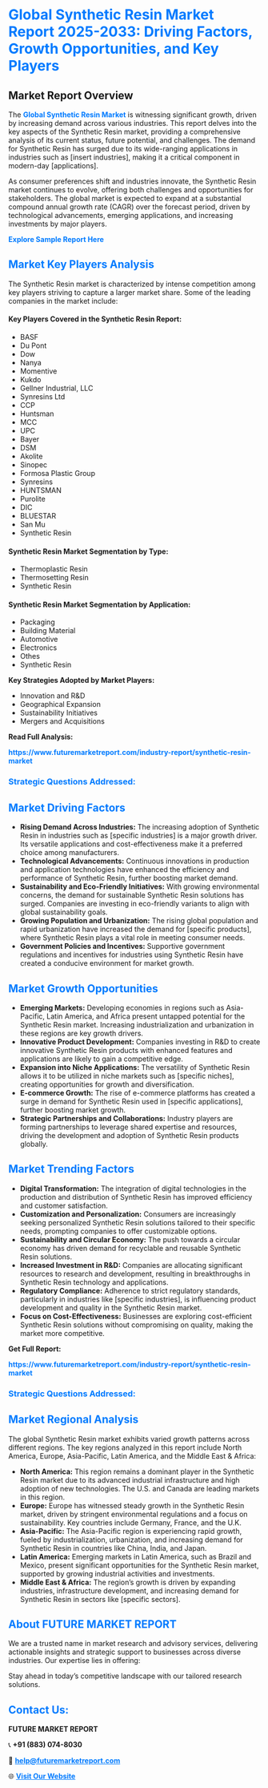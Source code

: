 <h1 style="color: #007BFF;">Global Synthetic Resin Market Report 2025-2033: Driving Factors, Growth Opportunities, and Key Players</h1>

<section id="overview">
<h2>Market Report Overview</h2>
<p>The <a href="https://www.futuremarketreport.com/industry-report/synthetic-resin-market" style="color: #007BFF; text-decoration: none;"><strong>Global Synthetic Resin Market</strong></a> is witnessing significant growth, driven by increasing demand across various industries. This report delves into the key aspects of the Synthetic Resin market, providing a comprehensive analysis of its current status, future potential, and challenges. The demand for Synthetic Resin has surged due to its wide-ranging applications in industries such as [insert industries], making it a critical component in modern-day [applications].</p>
<p>As consumer preferences shift and industries innovate, the Synthetic Resin market continues to evolve, offering both challenges and opportunities for stakeholders. The global market is expected to expand at a substantial compound annual growth rate (CAGR) over the forecast period, driven by technological advancements, emerging applications, and increasing investments by major players.</p>
</section>

<section id="overview">
<p><a href="https://www.futuremarketreport.com/request-sample/reportId=102504" style="color: #007BFF; text-decoration: none;"><strong>Explore Sample Report Here</strong></a></p>
</section>

<section id="key-players">
<h2 style="color: #007BFF;">Market Key Players Analysis</h2>
<p>The Synthetic Resin market is characterized by intense competition among key players striving to capture a larger market share. Some of the leading companies in the market include:</p>
<h4>Key Players Covered in the Synthetic Resin Report:</h4>
<ul><li>BASF</li><li>Du Pont</li><li>Dow</li><li>Nanya</li><li>Momentive</li><li>Kukdo</li><li>Gellner Industrial, LLC</li><li>Synresins Ltd</li><li>CCP</li><li>Huntsman</li><li>MCC</li><li>UPC</li><li>Bayer</li><li>DSM</li><li>Akolite</li><li>Sinopec</li><li>Formosa Plastic Group</li><li>Synresins</li><li>HUNTSMAN</li><li>Purolite</li><li>DIC</li><li>BLUESTAR</li><li>San Mu</li><li>Synthetic Resin</li></ul>
<h4>Synthetic Resin Market Segmentation by Type:</h4>
<ul><li>Thermoplastic Resin</li><li>Thermosetting Resin</li><li>Synthetic Resin</li></ul>

<h4>Synthetic Resin Market Segmentation by Application:</h4>
<ul><li>Packaging</li><li>Building Material</li><li>Automotive</li><li>Electronics</li><li>Othes</li><li>Synthetic Resin</li></ul>
<p><strong>Key Strategies Adopted by Market Players:</strong></p>
<ul>
<li>Innovation and R&D</li>
<li>Geographical Expansion</li>
<li>Sustainability Initiatives</li>
<li>Mergers and Acquisitions</li>
</ul>
</section>

<section>
<p><strong>Read Full Analysis: </strong></p><a href="https://www.futuremarketreport.com/industry-report/synthetic-resin-market" style="color: #007BFF; text-decoration: none;"><strong>https://www.futuremarketreport.com/industry-report/synthetic-resin-market</strong></a>
<h3 style="color: #007BFF;">Strategic Questions Addressed:</h3>
</section>

<section id="driving-factors">
<h2 style="color: #007BFF;">Market Driving Factors</h2>
<ul>
<li><strong>Rising Demand Across Industries:</strong> The increasing adoption of Synthetic Resin in industries such as [specific industries] is a major growth driver. Its versatile applications and cost-effectiveness make it a preferred choice among manufacturers.</li>
<li><strong>Technological Advancements:</strong> Continuous innovations in production and application technologies have enhanced the efficiency and performance of Synthetic Resin, further boosting market demand.</li>
<li><strong>Sustainability and Eco-Friendly Initiatives:</strong> With growing environmental concerns, the demand for sustainable Synthetic Resin solutions has surged. Companies are investing in eco-friendly variants to align with global sustainability goals.</li>
<li><strong>Growing Population and Urbanization:</strong> The rising global population and rapid urbanization have increased the demand for [specific products], where Synthetic Resin plays a vital role in meeting consumer needs.</li>
<li><strong>Government Policies and Incentives:</strong> Supportive government regulations and incentives for industries using Synthetic Resin have created a conducive environment for market growth.</li>
</ul>
</section>

<section id="growth-opportunities">
<h2 style="color: #007BFF;">Market Growth Opportunities</h2>
<ul>
<li><strong>Emerging Markets:</strong> Developing economies in regions such as Asia-Pacific, Latin America, and Africa present untapped potential for the Synthetic Resin market. Increasing industrialization and urbanization in these regions are key growth drivers.</li>
<li><strong>Innovative Product Development:</strong> Companies investing in R&D to create innovative Synthetic Resin products with enhanced features and applications are likely to gain a competitive edge.</li>
<li><strong>Expansion into Niche Applications:</strong> The versatility of Synthetic Resin allows it to be utilized in niche markets such as [specific niches], creating opportunities for growth and diversification.</li>
<li><strong>E-commerce Growth:</strong> The rise of e-commerce platforms has created a surge in demand for Synthetic Resin used in [specific applications], further boosting market growth.</li>
<li><strong>Strategic Partnerships and Collaborations:</strong> Industry players are forming partnerships to leverage shared expertise and resources, driving the development and adoption of Synthetic Resin products globally.</li>
</ul>
</section>

<section id="trending-factors">
<h2 style="color: #007BFF;">Market Trending Factors</h2>
<ul>
<li><strong>Digital Transformation:</strong> The integration of digital technologies in the production and distribution of Synthetic Resin has improved efficiency and customer satisfaction.</li>
<li><strong>Customization and Personalization:</strong> Consumers are increasingly seeking personalized Synthetic Resin solutions tailored to their specific needs, prompting companies to offer customizable options.</li>
<li><strong>Sustainability and Circular Economy:</strong> The push towards a circular economy has driven demand for recyclable and reusable Synthetic Resin solutions.</li>
<li><strong>Increased Investment in R&D:</strong> Companies are allocating significant resources to research and development, resulting in breakthroughs in Synthetic Resin technology and applications.</li>
<li><strong>Regulatory Compliance:</strong> Adherence to strict regulatory standards, particularly in industries like [specific industries], is influencing product development and quality in the Synthetic Resin market.</li>
<li><strong>Focus on Cost-Effectiveness:</strong> Businesses are exploring cost-efficient Synthetic Resin solutions without compromising on quality, making the market more competitive.</li>
</ul>
</section>

<section>
<p><strong>Get Full Report: </strong></p><a href="https://www.futuremarketreport.com/industry-report/synthetic-resin-market" style="color: #007BFF; text-decoration: none;"><strong>https://www.futuremarketreport.com/industry-report/synthetic-resin-market</strong></a>
<h3 style="color: #007BFF;">Strategic Questions Addressed:</h3>
</section>


<section id="regional-analysis">
<h2 style="color: #007BFF;">Market Regional Analysis</h2>
<p>The global Synthetic Resin market exhibits varied growth patterns across different regions. The key regions analyzed in this report include North America, Europe, Asia-Pacific, Latin America, and the Middle East & Africa:</p>
<ul>
<li><strong>North America:</strong> This region remains a dominant player in the Synthetic Resin market due to its advanced industrial infrastructure and high adoption of new technologies. The U.S. and Canada are leading markets in this region.</li>
<li><strong>Europe:</strong> Europe has witnessed steady growth in the Synthetic Resin market, driven by stringent environmental regulations and a focus on sustainability. Key countries include Germany, France, and the U.K.</li>
<li><strong>Asia-Pacific:</strong> The Asia-Pacific region is experiencing rapid growth, fueled by industrialization, urbanization, and increasing demand for Synthetic Resin in countries like China, India, and Japan.</li>
<li><strong>Latin America:</strong> Emerging markets in Latin America, such as Brazil and Mexico, present significant opportunities for the Synthetic Resin market, supported by growing industrial activities and investments.</li>
<li><strong>Middle East & Africa:</strong> The region’s growth is driven by expanding industries, infrastructure development, and increasing demand for Synthetic Resin in sectors like [specific sectors].</li>
</ul>
</section>

<footer>
<h2 style="color: #007BFF;">About FUTURE MARKET REPORT</h2>
<p>We are a trusted name in market research and advisory services, delivering actionable insights and strategic support to businesses across diverse industries. Our expertise lies in offering:</p>

<p>Stay ahead in today’s competitive landscape with our tailored research solutions.</p>

<h2 style="color: #007BFF;">Contact Us:</h2>
<p><strong>FUTURE MARKET REPORT</strong></p>
<p>📞 <strong>+91 (883) 074-8030</strong></p>
<p>📧 <strong><a href="mailto:help@futuremarketreport.com" style="color: #007BFF;">help@futuremarketreport.com</a></strong></p>
<p>🌐 <strong><a href="https://www.futuremarketreport.com/" style="color: #007BFF;">Visit Our Website</a></strong></p>
</footer>